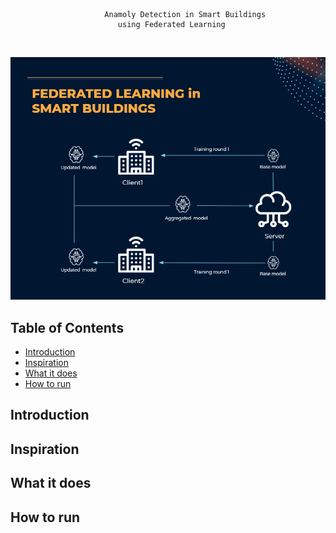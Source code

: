 						 Anamoly Detection in Smart Buildings
							using Federated Learning
                                     
<!-- PROJECT LOGO -->
<br />
<p align="center">
  <a href="https://github.com/Pathi-rao/Strive_Capstone">
    <img src="https://github.com/Pathi-rao/Strive_Capstone/blob/main/Figures/main.PNG" alt="Logo">
  </a>
  <br />



## Table of Contents

* [Introduction](#introduction)
* [Inspiration](#inspiration)
* [What it does](#what-it-does)
* [How to run](#how-to-run)

    
    
    
    
## Introduction
    
    
## Inspiration
    
    
## What it does
    
    
## How to run
